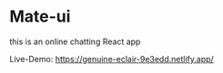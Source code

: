 # Mate-ui
this is an online chatting React app 

Live-Demo: https://genuine-eclair-9e3edd.netlify.app/
